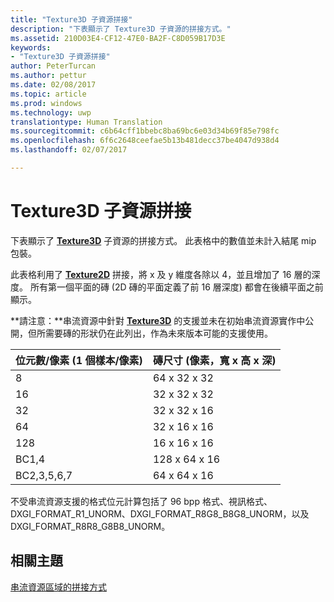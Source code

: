 ```yaml
---
title: "Texture3D 子資源拼接"
description: "下表顯示了 Texture3D 子資源的拼接方式。"
ms.assetid: 210D03E4-CF12-47E0-BA2F-C8D059B17D3E
keywords:
- "Texture3D 子資源拼接"
author: PeterTurcan
ms.author: pettur
ms.date: 02/08/2017
ms.topic: article
ms.prod: windows
ms.technology: uwp
translationtype: Human Translation
ms.sourcegitcommit: c6b64cff1bbebc8ba69bc6e03d34b69f85e798fc
ms.openlocfilehash: 6f6c2648ceefae5b13b481decc37be4047d938d4
ms.lasthandoff: 02/07/2017

---
```


# <a name="texture3d-subresource-tiling"></a>Texture3D 子資源拼接


下表顯示了 [**Texture3D**](https://msdn.microsoft.com/library/windows/desktop/ff471562) 子資源的拼接方式。 此表格中的數值並未計入結尾 mip 包裝。

此表格利用了 [**Texture2D**](https://msdn.microsoft.com/library/windows/desktop/ff471525) 拼接，將 x 及 y 維度各除以 4，並且增加了 16 層的深度。 所有第一個平面的磚 (2D 磚的平面定義了前 16 層深度) 都會在後續平面之前顯示。

**請注意：**串流資源中針對 [**Texture3D**](https://msdn.microsoft.com/library/windows/desktop/ff471562) 的支援並未在初始串流資源實作中公開，但所需要磚的形狀仍在此列出，作為未來版本可能的支援使用。

 

| 位元數/像素 (1 個樣本/像素) | 磚尺寸 (像素，寬 x 高 x 深) |
|-----------------------------|---------------------------------|
| 8                           | 64 x 32 x 32                        |
| 16                          | 32 x 32 x 32                        |
| 32                          | 32 x 32 x 16                        |
| 64                          | 32 x 16 x 16                        |
| 128                         | 16 x 16 x 16                        |
| BC1,4                       | 128 x 64 x 16                       |
| BC2,3,5,6,7                 | 64 x 64 x 16                        |

 

不受串流資源支援的格式位元計算包括了 96 bpp 格式、視訊格式、DXGI\_FORMAT\_R1\_UNORM、DXGI\_FORMAT\_R8G8\_B8G8\_UNORM，以及 DXGI\_FORMAT\_R8R8\_G8B8\_UNORM。

## <a name="span-idrelated-topicsspanrelated-topics"></a><span id="related-topics"></span>相關主題


[串流資源區域的拼接方式](how-a-streaming-resource-s-area-is-tiled.md)

 

 






